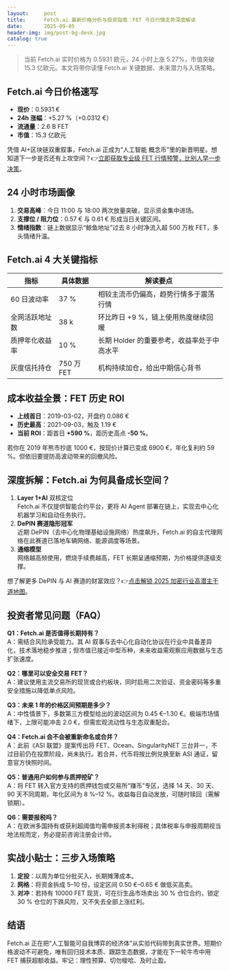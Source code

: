 ```yaml
---
layout:     post
title:      Fetch.ai 最新价格分析与投资指南：FET 今日行情走势深度解读
date:       2025-09-05
header-img: img/post-bg-desk.jpg
catalog: true
---
```


> 当前 Fetch.ai 实时价格为 0.5931 欧元，24 小时上涨 5.27%，市值突破 15.3 亿欧元。本文将带你读懂 Fetch.ai 关键数据、未来潜力与入场策略。

## Fetch.ai 今日价格速写
- **现价**：0.5931 €  
- **24h 涨幅**：+5.27 %（+0.0312 €）  
- **流通量**：2.6 B FET  
- **市值**：15.3 亿欧元  

凭借 AI+区块链双重叙事，Fetch.ai 正成为“人工智能 概念币”里的新晋明星。想知道下一步是否还有上攻空间？👉[立即获取专业级 FET 行情预警，比别人早一步决策](https://okxdog.com/)。

## 24 小时市场画像
1. **交易高峰**：今日 11:00 与 18:00 两次放量突破，显示资金集中进场。  
2. **支撑位 / 阻力位**：0.57 € 与 0.61 € 形成当日关键区间。  
3. **情绪指数**：链上数据显示“鲸鱼地址”过去 8 小时净流入超 500 万枚 FET，多头情绪升温。  

## Fetch.ai 4 大关键指标
| 指标 | 具体数据 | 解读要点 |
| --- | --- | --- |
| 60 日波动率 | 37 % | 相较主流币仍偏高，趋势行情多于震荡行情 |
| 全网活跃地址数 | 38 k | 环比昨日 +9 %，链上使用热度继续回暖 |
| 质押年化收益率 | 10 % | 长期 Holder 的重要参考，收益率处于中高水平 |
| 灰度信托持仓 | 750 万 FET | 机构持续加仓，给出中期信心背书 |

## 成本收益全景：FET 历史 ROI
- **上线首日**：2019-03-02，开盘约 0.086 €  
- **历史最高**：2021-09-03，触及 1.19 €  
- **当前 ROI**：距首日 **+590 %**，距历史高点 **-50 %**。  

若你在 2019 年熊市抄底 1000 €，按现价计算已变成 6900 €，年化复利约 59 %。但依旧要提防高波动带来的回撤风险。

## 深度拆解：Fetch.ai 为何具备成长空间？
1. **Layer 1+AI** 双核定位  
   Fetch.ai 不仅提供智能合约平台，更将 AI Agent 部署在链上，实现去中心化机器学习和自动任务执行。  
2. **DePIN 赛道隐形冠军**  
   近期 DePIN（去中心化物理基础设施网络）热度飙升，Fetch.ai 的自主代理网络在此赛道已落地车辆网络、能源调度等场景。  
3. **通缩模型**  
   网络越高频使用，燃烧手续费越高，FET 长期呈通缩预期，为价格提供逐级支撑。

想了解更多 DePIN 与 AI 赛道的财富效应？👉[点击解锁 2025 加密行业高潜主干道地图](https://okxdog.com/)。

## 投资者常见问题（FAQ）

**Q1：Fetch.ai 是否值得长期持有？**  
A：需结合风险承受能力。其 AI 叙事与去中心化自动化协议在行业中具备差异化，技术落地稳步推进；但市值已接近中型币种，未来收益需观察应用数据与生态扩张速度。

**Q2：哪里可以安全交易 FET？**  
A：建议使用主流交易所的现货或合约板块，同时启用二次验证、资金密码等多重安全措施以降低单点风险。

**Q3：未来 1 年的价格区间预期是多少？**  
A：中性情景下，多数第三方模型给出的波动区间为 0.45 €–1.30 €。极端市场情绪下，上限可能冲击 2.0 €，但需宏观流动性与生态双重配合。

**Q4：Fetch.ai 会不会被重新命名或合并？**  
A：此前《ASI 联盟》提案传出将 FET、Ocean、SingularityNET 三台并一，不过目前仍在投票阶段，尚未执行。若合并，代币将按比例兑换至新 ASI 通证，留意官方快照时间。

**Q5：普通用户如何参与质押挖矿？**  
A：将 FET 转入官方支持的质押钱包或交易所“赚币”专区，选择 14 天、30 天、90 天不同周期，年化区间为 8 %–12 %。收益每日自动发放，可随时赎回（需解锁期）。

**Q6：需要报税吗？**  
A：在欧洲多国持有或获利超阈值均需申报资本利得税；具体税率与申报周期视当地法规而定，务必提前咨询注册会计师。

## 实战小贴士：三步入场策略
1. **定投**：以周为单位分批买入，长期摊薄成本。  
2. **网格**：将资金拆成 5–10 份，设定区间 0.50 €–0.65 € 做低买高卖。  
3. **对冲**：若持有 10000 FET 现货，可在衍生品市场卖出 30 % 仓位合约，锁定 30 % 仓位的下跌风险，又不失去全部上涨红利。

## 结语
Fetch.ai 正在把“人工智能可自我博弈的经济体”从实验代码带到真实世界。短期价格波动不可避免，唯有回归技术本质、跟踪生态数据，才能在下一轮牛市中用 FET 捕获超额收益。牢记：理性预算、切勿梭哈、及时止盈。